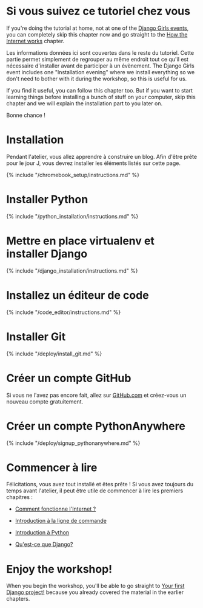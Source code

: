 # Si vous suivez ce tutoriel chez vous

If you're doing the tutorial at home, not at one of the [Django Girls events](https://djangogirls.org/events/), you can completely skip this chapter now and go straight to the [How the Internet works](../how_the_internet_works/README.md) chapter.

Les informations données ici sont couvertes dans le reste du tutoriel. Cette partie permet simplement de regrouper au même endroit tout ce qu'il est nécessaire d'installer avant de participer à un évènement. The Django Girls event includes one "Installation evening" where we install everything so we don't need to bother with it during the workshop, so this is useful for us.

If you find it useful, you can follow this chapter too. But if you want to start learning things before installing a bunch of stuff on your computer, skip this chapter and we will explain the installation part to you later on.

Bonne chance !

# Installation

Pendant l'atelier, vous allez apprendre à construire un blog. Afin d'être prête pour le jour J, vous devrez installer les éléments listés sur cette page.

<!--sec data-title="Chromebook setup (if you're using one)"
data-id="chromebook_setup" data-collapse=true ces--> {% include "/chromebook_setup/instructions.md" %} 

<!--endsec-->

# Installer Python

{% include "/python_installation/instructions.md" %}

# Mettre en place virtualenv et installer Django

{% include "/django_installation/instructions.md" %}

# Installez un éditeur de code

{% include "/code_editor/instructions.md" %}

# Installer Git

{% include "/deploy/install_git.md" %}

# Créer un compte GitHub

Si vous ne l'avez pas encore fait, allez sur [GitHub.com](https://www.github.com) et créez-vous un nouveau compte gratuitement.

# Créer un compte PythonAnywhere

{% include "/deploy/signup_pythonanywhere.md" %}

# Commencer à lire

Félicitations, vous avez tout installé et êtes prête ! Si vous avez toujours du temps avant l'atelier, il peut être utile de commencer à lire les premiers chapitres :

* [Comment fonctionne l'Internet ?](../how_the_internet_works/README.md)

* [Introduction à la ligne de commande](../intro_to_command_line/README.md)

* [Introduction à Python](../python_introduction/README.md)

* [Qu'est-ce que Django?](../django/README.md)

# Enjoy the workshop!

When you begin the workshop, you'll be able to go straight to [Your first Django project!](../django_start_project/README.md) because you already covered the material in the earlier chapters.